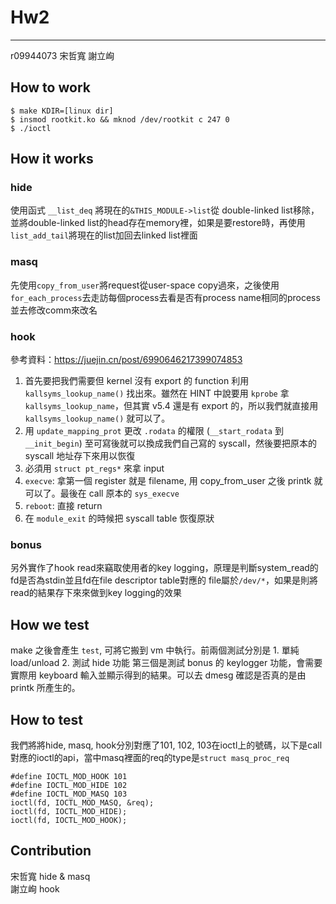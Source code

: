 # Hw2
-----------------------
r09944073 宋哲寬 謝立峋

## How to work
```
$ make KDIR=[linux dir] 
$ insmod rootkit.ko && mknod /dev/rootkit c 247 0 
$ ./ioctl 
```
## How it works
### hide
使用函式 `__list_deq` 將現在的`&THIS_MODULE->list`從 double-linked list移除，並將double-linked list的head存在memory裡，如果是要restore時，再使用`list_add_tail`將現在的list加回去linked list裡面
### masq
先使用`copy_from_user`將request從user-space copy過來，之後使用`for_each_process`去走訪每個process去看是否有process name相同的process並去修改comm來改名
### hook
參考資料：https://juejin.cn/post/6990646217399074853
1. 首先要把我們需要但 kernel 沒有 export 的 function 利用 `kallsyms_lookup_name()` 找出來。雖然在 HINT 中說要用 `kprobe` 拿 `kallsyms_lookup_name`，但其實 v5.4 還是有 export 的，所以我們就直接用 `kallsyms_lookup_name()` 就可以了。
2. 用 `update_mapping_prot` 更改 `.rodata` 的權限 (`__start_rodata` 到 `__init_begin`) 至可寫後就可以換成我們自己寫的 syscall，然後要把原本的 syscall 地址存下來用以恢復
3. 必須用 `struct pt_regs*` 來拿 input
4. `execve`: 拿第一個 register 就是 filename, 用 copy_from_user 之後 printk 就可以了。最後在 call 原本的 `sys_execve`
5. `reboot`: 直接 return 
6. 在 `module_exit` 的時候把 syscall table 恢復原狀

### bonus
另外實作了hook read來竊取使用者的key logging，原理是判斷system_read的fd是否為stdin並且fd在file descriptor table對應的
file屬於`/dev/*`，如果是則將read的結果存下來來做到key logging的效果
## How we test
make 之後會產生 `test`, 可將它搬到 vm 中執行。前兩個測試分別是 1. 單純 load/unload 2. 測試 hide 功能
第三個是測試 bonus 的 keylogger 功能，會需要實際用 keyboard 輸入並顯示得到的結果。可以去 dmesg 確認是否真的是由 printk 所產生的。
## How to test
我們將將hide, masq, hook分別對應了101, 102, 103在ioctl上的號碼，以下是call 對應的ioctl的api，當中masq裡面的req的type是`struct masq_proc_req`
```
#define IOCTL_MOD_HOOK 101
#define IOCTL_MOD_HIDE 102 
#define IOCTL_MOD_MASQ 103
ioctl(fd, IOCTL_MOD_MASQ, &req);
ioctl(fd, IOCTL_MOD_HIDE);
ioctl(fd, IOCTL_MOD_HOOK);
```
## Contribution
宋哲寬 hide & masq \
謝立峋 hook
